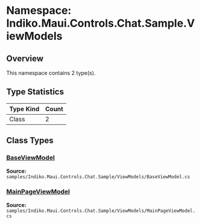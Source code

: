 # Namespace: Indiko.Maui.Controls.Chat.Sample.ViewModels

## Overview

This namespace contains 2 type(s).

## Type Statistics

| Type Kind | Count |
|-----------|-------|
| Class | 2 |

## Class Types

### [BaseViewModel](../classes/Indiko.Maui.Controls.Chat.Sample.ViewModels.BaseViewModel.md)

**Source:** `samples/Indiko.Maui.Controls.Chat.Sample/ViewModels/BaseViewModel.cs`

### [MainPageViewModel](../classes/Indiko.Maui.Controls.Chat.Sample.ViewModels.MainPageViewModel.md)

**Source:** `samples/Indiko.Maui.Controls.Chat.Sample/ViewModels/MainPageViewModel.cs`

